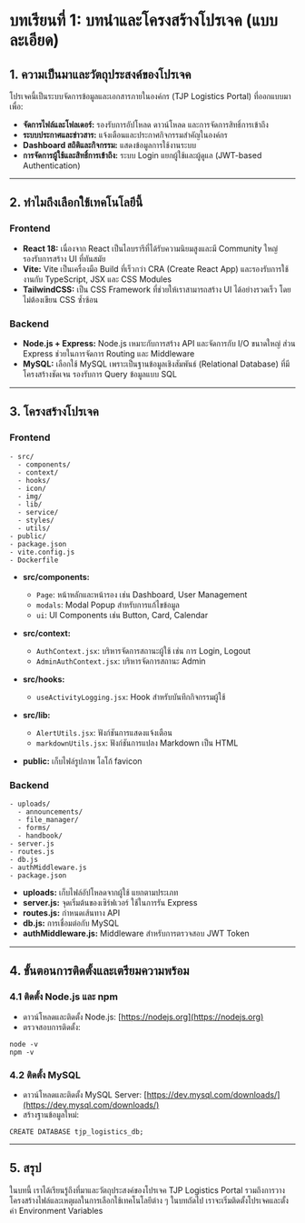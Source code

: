 
# บทเรียนที่ 1: บทนำและโครงสร้างโปรเจค (แบบละเอียด)

## 1. ความเป็นมาและวัตถุประสงค์ของโปรเจค
โปรเจคนี้เป็นระบบจัดการข้อมูลและเอกสารภายในองค์กร (TJP Logistics Portal) ที่ออกแบบมาเพื่อ:
- **จัดการไฟล์และโฟลเดอร์:** รองรับการอัปโหลด ดาวน์โหลด และการจัดการสิทธิ์การเข้าถึง
- **ระบบประกาศและข่าวสาร:** แจ้งเตือนและประกาศกิจกรรมสำคัญในองค์กร
- **Dashboard สถิติและกิจกรรม:** แสดงข้อมูลการใช้งานระบบ
- **การจัดการผู้ใช้และสิทธิ์การเข้าถึง:** ระบบ Login แยกผู้ใช้และผู้ดูแล (JWT-based Authentication)

---

## 2. ทำไมถึงเลือกใช้เทคโนโลยีนี้

### Frontend
- **React 18:** เนื่องจาก React เป็นไลบรารีที่ได้รับความนิยมสูงและมี Community ใหญ่ รองรับการสร้าง UI ที่ทันสมัย
- **Vite:** Vite เป็นเครื่องมือ Build ที่เร็วกว่า CRA (Create React App) และรองรับการใช้งานกับ TypeScript, JSX และ CSS Modules
- **TailwindCSS:** เป็น CSS Framework ที่ช่วยให้เราสามารถสร้าง UI ได้อย่างรวดเร็ว โดยไม่ต้องเขียน CSS ซ้ำซ้อน

### Backend
- **Node.js + Express:** Node.js เหมาะกับการสร้าง API และจัดการกับ I/O ขนาดใหญ่ ส่วน Express ช่วยในการจัดการ Routing และ Middleware
- **MySQL:** เลือกใช้ MySQL เพราะเป็นฐานข้อมูลเชิงสัมพันธ์ (Relational Database) ที่มีโครงสร้างชัดเจน รองรับการ Query ข้อมูลแบบ SQL

---

## 3. โครงสร้างโปรเจค

### Frontend
```
- src/
  - components/
  - context/
  - hooks/
  - icon/
  - img/
  - lib/
  - service/
  - styles/
  - utils/
- public/
- package.json
- vite.config.js
- Dockerfile
```
- **src/components:** 
  - `Page`: หน้าหลักและหน้ารอง เช่น Dashboard, User Management
  - `modals`: Modal Popup สำหรับการแก้ไขข้อมูล
  - `ui`: UI Components เช่น Button, Card, Calendar

- **src/context:**
  - `AuthContext.jsx`: บริหารจัดการสถานะผู้ใช้ เช่น การ Login, Logout
  - `AdminAuthContext.jsx`: บริหารจัดการสถานะ Admin

- **src/hooks:**
  - `useActivityLogging.jsx`: Hook สำหรับบันทึกกิจกรรมผู้ใช้

- **src/lib:**
  - `AlertUtils.jsx`: ฟังก์ชันการแสดงแจ้งเตือน
  - `markdownUtils.jsx`: ฟังก์ชันการแปลง Markdown เป็น HTML

- **public:** เก็บไฟล์รูปภาพ โลโก้ favicon

### Backend
```
- uploads/
  - announcements/
  - file_manager/
  - forms/
  - handbook/
- server.js
- routes.js
- db.js
- authMiddleware.js
- package.json
```
- **uploads:** เก็บไฟล์อัปโหลดจากผู้ใช้ แยกตามประเภท
- **server.js:** จุดเริ่มต้นของเซิร์ฟเวอร์ ใช้ในการรัน Express
- **routes.js:** กำหนดเส้นทาง API
- **db.js:** การเชื่อมต่อกับ MySQL
- **authMiddleware.js:** Middleware สำหรับการตรวจสอบ JWT Token

---

## 4. ขั้นตอนการติดตั้งและเตรียมความพร้อม
### 4.1 ติดตั้ง Node.js และ npm
- ดาวน์โหลดและติดตั้ง Node.js: [https://nodejs.org](https://nodejs.org)
- ตรวจสอบการติดตั้ง:
```
node -v
npm -v
```

### 4.2 ติดตั้ง MySQL
- ดาวน์โหลดและติดตั้ง MySQL Server: [https://dev.mysql.com/downloads/](https://dev.mysql.com/downloads/)
- สร้างฐานข้อมูลใหม่:
```
CREATE DATABASE tjp_logistics_db;
```

---

## 5. สรุป
ในบทนี้ เราได้เรียนรู้ถึงที่มาและวัตถุประสงค์ของโปรเจค TJP Logistics Portal รวมถึงการวางโครงสร้างไฟล์และเหตุผลในการเลือกใช้เทคโนโลยีต่าง ๆ ในบทถัดไป เราจะเริ่มติดตั้งโปรเจคและตั้งค่า Environment Variables

